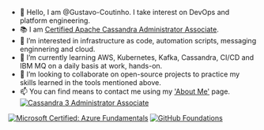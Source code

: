 - 👋 Hello, I am @Gustavo-Coutinho. I take interest on DevOps and platform engineering.
- 📚 I am [Certified Apache Cassandra Administrator Associate](https://certification.mettl.com/datastax/applicant/verify-certification-with-qr?email=gupoco%40outlook.com&assessment=Apache%20Cassandra%203%20Administrator%20Associate%20Certification&date=Sep%2017,%202024).
- 👀 I’m interested in infrastructure as code, automation scripts, messaging enginnering and cloud.
- 🌱 I’m currently learning AWS, Kubernetes, Kafka, Cassandra, CI/CD and IBM MQ on a daily basis at work, hands-on. 
- 💞️ I’m looking to collaborate on open-source projects to practice my skills learned in the tools mentioned above.
- 📫 You can find means to contact me using my ['About Me'](about.me/gustavo-coutinho) page.
[![Cassandra 3 Administrator Associate](https://camo.githubusercontent.com/da142961ed7235bbec6f41c0e5e6ad0a3514187c1691cbad6bebce20ba5a27d3/68747470733a2f2f7777772e64617461737461782e636f6d2f73697465732f64656661756c742f66696c65732f696e6c696e652d696d616765732f41646d696e25323043657274696669636174696f6e2532304261646765253230315f302e706e67)](https://certification.mettl.com/datastax/applicant/verify-certification-with-qr?email=gupoco%40outlook.com&assessment=Apache%20Cassandra%203%20Administrator%20Associate%20Certification&date=Sep%2017,%202024 "Cassandra 3 Administrator Associate")
<!--START_SECTION:badges-->
[![Microsoft Certified: Azure Fundamentals](https://images.credly.com/size/110x110/images/be8fcaeb-c769-4858-b567-ffaaa73ce8cf/image.png)](http://www.credly.com/badges/f6f06e6c-fc34-4d4c-812e-1a70e123e6f0 "Microsoft Certified: Azure Fundamentals")
[![GitHub Foundations](https://images.credly.com/size/110x110/images/024d0122-724d-4c5a-bd83-cfe3c4b7a073/image.png)](http://www.credly.com/badges/2cb956f6-2430-41de-947a-33f410c3f55b "GitHub Foundations")
<!--END_SECTION:badges-->
<!---
Gustavo-Coutinho/Gustavo-Coutinho is a ✨ special ✨ repository because its `README.md` (this file) appears on your GitHub profile.
--->
